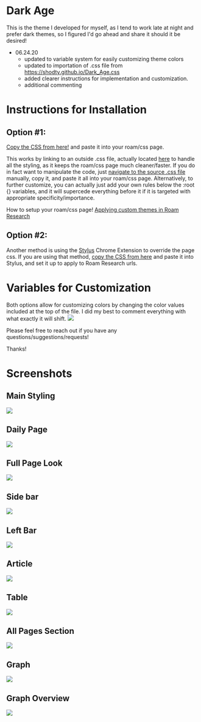 # Dark Age

This is the theme I developed for myself, as I tend to work late at night and prefer dark themes, so I figured I'd go ahead and share it should it be desired!

* 06.24.20
    * updated to variable system for easily customizing theme colors
    * updated to importation of .css file from https://shodty.github.io/Dark_Age.css
    * added clearer instructions for implementation and customization.
    * additional commenting


# Instructions for Installation

## Option #1:
[Copy the CSS from here!](https://github.com/shodty/Roam_Dark_Age/blob/master/Dark_Age_of_Roam.css) and paste it into your roam/css page. 

This works by linking to an outside .css file, actually located [here](https://shodty.github.io/Dark_Age.css) to handle all the styling, as it keeps the roam/css page much cleaner/faster. If you do in fact want to manipulate the code, just [navigate to the source .css file](https://shodty.github.io/Dark_Age.css) manually, copy it, and paste it all into your roam/css page. Alternatively, to further customize, you can actually just add your own rules below the :root {} variables, and it will supercede everything before it if it is targeted with appropriate specificity/importance.

How to setup your roam/css page!
[Applying custom themes in Roam Research](https://www.youtube.com/watch?v=UY-sAC2eGyI)


## Option #2:
Another method is using the [Stylus](https://chrome.google.com/webstore/detail/stylus/clngdbkpkpeebahjckkjfobafhncgmne?hl=en) Chrome Extension to override the page css. If you are using that method, [copy the CSS from here](https://github.com/shodty/Roam_Dark_Age/blob/master/STYLUS/Roam_Dark_Age.css) and paste it into Stylus, and set it up to apply to Roam Research urls.

# Variables for Customization

Both options allow for customizing colors by changing the color values included at the top of the file. I did my best to comment everything with what exactly it will shift.
![](Images/Variables.png)

Please feel free to reach out if you have any questions/suggestions/requests!

Thanks!

# Screenshots

## Main Styling
![](Images/Main.png)
## Daily Page
![](Images/Daily.png)
## Full Page Look
![](Images/FullPage2.png)
## Side bar
![](Images/Sidebar.png)
## Left Bar
![](Images/Leftbar.png)
## Article
![](Images/Article.png)
## Table
![](Images/Table.png)
## All Pages Section
![](Images/All_Pages_Section.png)
## Graph
![](Images/Graph2.png)
## Graph Overview
![](Images/Graph_Overview.png)
